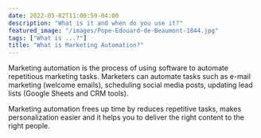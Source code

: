 ```yaml
---
date: 2022-05-02T11:00:59-04:00
description: "What is it and when do you use it?"
featured_image: "/images/Pope-Edouard-de-Beaumont-1844.jpg"
tags: ["What is ...?"]
title: "What is Marketing Automation?"
---
```


Marketing automation is the process of using software to automate repetitious marketing tasks. Marketers can automate tasks such as e-mail marketing (welcome emails), scheduling social media posts, updating lead lists (Google Sheets and CRM tools).

Marketing automation frees up time by reduces repetitive tasks, makes personalization easier and it helps you to deliver the right content to the right people.

